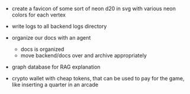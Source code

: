 * create a favicon of some sort of neon d20 in svg with various neon colors for each vertex

* write logs to all backend logs directory
* organize our docs with an agent
    * docs is organized
    * move backend/docs over and archive appropriately
* graph database for RAG explanation

* crypto wallet with cheap tokens, that can be used to pay for the game, like inserting a quarter in an arcade
